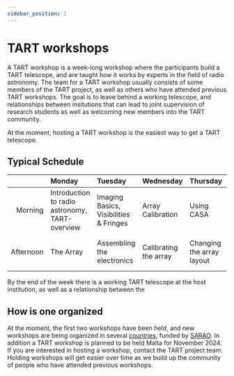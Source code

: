 ```yaml
---
sidebar_position: 1
---
```


# TART workshops

A TART workshop is a week-long workshop where the participants build a TART telescope, and are taught how it works by experts in the field of radio astronomy. The team for a TART workshop usually consists of some members of the TART project, as well as others who have attended previous TART workshops. The goal is to leave behind a working telescope, and relationships between insitutions that can lead to joint supervision of research students as well as welcoming new members into the TART community.

At the moment, hosting a TART workshop is the easiest way to get a TART telescope.

## Typical Schedule

|           | Monday | Tuesday | Wednesday | Thursday | Friday |
|----------:|:------ |:------ |:------    |:------   |:------ |
| Morning   | Introduction to radio astronomy, TART-overview  |  Imaging Basics, Visibilities & Fringes | Array Calibration    | Using CASA   | Project Ideas |
| Afternoon | The Array |  Assembling the electronics | Calibrating the array    | Changing the array layout   | Closing and next steps |

By the end of the week there is a working TART telescope at the host institution, as well as a relationship between the 

## How is one organized

At the moment, the first two workshops have been held, and new workshops are being organized in several [countries](/blog/first-tart-workshop), funded by [SARAO](https://www.sarao.ac.za). In addition a TART workshop is planned to be held Malta for November 2024. If you are interested in hosting a workshop, contact the TART project team. Holding workshops will get easier over time as we build up the community of people who have attended previous workshops.
